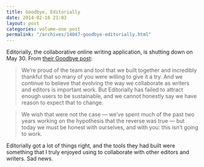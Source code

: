 ```yaml
---
title: Goodbye, Editorially
date: 2014-02-16 21:03
layout: post
categories: volume-one post
permalink: "/archives/14047-goodbye-editorially.html"
---
```



Editorially, the collaborative online writing application, is shutting down on May 30. From [their Goodbye post](http://stet.editorially.com/articles/goodbye/):

> We’re proud of the team and tool that we built together and incredibly thankful that so many of you were willing to give it a try. And we continue to believe that evolving the way we collaborate as writers and editors is important work. But Editorially has failed to attract enough users to be sustainable, and we cannot honestly say we have reason to expect that to change.

> We wish that were not the case — we’ve spent much of the past two years working on the hypothesis that the reverse was true — but today we must be honest with ourselves, and with you: this isn’t going to work.

Editorially got a lot of things right, and the tools they had built were something that I truly enjoyed using to collaborate with other editors and writers. Sad news.
